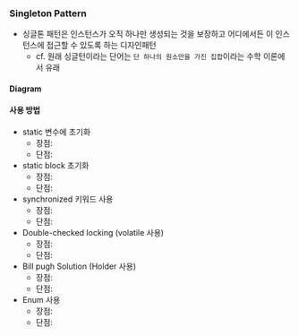 ### Singleton Pattern
- 싱글톤 패턴은 인스턴스가 오직 하나만 생성되는 것을 보장하고 어디에서든 이 인스턴스에 접근할 수 있도록 하는 디자인패턴
  - cf. 원래 싱글턴이라는 단어는 `단 하나의 원소만을 가진 집합`이라는 수학 이론에서 유래


#### Diagram

#### 사용 방법
- static 변수에 초기화
  - 장점:
  - 단점:
- static block 초기화
  - 장점:
  - 단점:
- synchronized 키워드 사용
  - 장점:
  - 단점:
- Double-checked locking (volatile 사용)
  - 장점:
  - 단점:
- Bill pugh Solution (Holder 사용)
  - 장점:
  - 단점:
- Enum 사용
  - 장점: 
  - 단점: